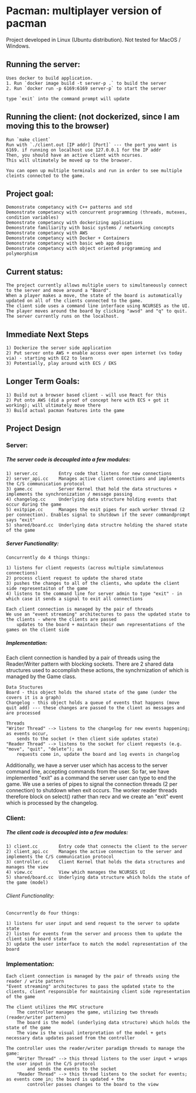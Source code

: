 # Pacman: multiplayer version of pacman
Project developed in Linux (Ubuntu distribution). Not tested for MacOS / Windows.

## Running the server:
    Uses docker to build application.
    1. Run `docker image build -t server-p .` to build the server
    2. Run `docker run -p 6169:6169 server-p` to start the server

    type `exit` into the command prompt will update

## Running the client: (not dockerized, since I am moving this to the browser)
    Run `make client`
    Run with `./client.out [IP addr] [Port]` --- the port you want is 6169. if running on localhost use 127.0.0.1 for the IP addr
    Then, you should have an active client with ncurses.
    This will ultimately be moved up to the browser.

    You can open up multiple terminals and run in order to see multiple cleints connected to the game. 

## Project goal:
    Demonstrate competancy with C++ patterns and std
    Demonstrate competancy with concurrent programming (threads, mutexes, condition variables)
    Demonstrate competancy with dockerizing applications
    Demonstrate familiarity with basic systems / networking concepts 
    Demonstrate competancy with AWS
    Demonstrate competancy with Docker + Containers
    Demonstrate competancy with basic web app design
    Demonstrate competancy with object oriented programming and polymorphism

## Current status:
    The project currently allows multiple users to simultaneously connect to the server and move around a "Board". 
    When a player makes a move, the state of the board is automatically updated on all of the clients connected to the game. 
    The client side uses a command line interface using NCURSES as the UI. 
    The player moves around the board by clicking "awsd" and "q" to quit. 
    The server currently runs on the localhost.

## Immediate Next Steps
    1) Dockerize the server side application
    2) Put server onto AWS + enable access over open internet (vs today via) - starting with EC2 to learn
    3) Potentially, play around with ECS / EKS

## Longer Term Goals:
    1) Build out a browser based client - will use React for this
    2) Put onto AWS (did a proof of concept here with ECS + got it working); will ultimately move there
    3) Build actual pacman features into the game

## Project Design
### Server:
##### The server code is decoupled into a few modules:
    1) server.cc        Entry code that listens for new connections
    2) server_api.cc    Manages active client connections and implements the C/S communication protocol
    3) game.cc          Server Kernel that hold the data structures + implements the synchronization / message passing
    4) changelog.cc     Underlying data structure holding events that occur during the game
    5) exitpipe.cc      Manages the exit pipes for each worker thread (2 per connection). Enables signal to shutdown if the sever commandprompt says "exit"
    5) shared/board.cc  Underlying data structre holding the shared state of the game

##### Server Functionality:
    Concurrently do 4 things things:
    
    1) listens for client requests (across multiple simulatenous connections)
    2) process client request to update the shared state
    3) pushes the changes to all of the clients, who update the client side representaiton of the game
    4) listens to the command line for server admin to type "exit" - in which case it sends a signal to exit all connections
    
    Each client connection is managed by the pair of threads
    We use an "event streaming" architectures to pass the updated state to the clients - where the clients are passed
        updates to the board + maintain their own representations of the games on the client side

##### Implementation:
Each client connection is handled by a pair of threads using the Reader/Writer pattern with blocking sockets. There are 2 shared data structures used to accomplish these actions, the synchrnization of which is managed by the Game class.
    
    Data Stuctures
    Board - this object holds the shared state of the game (under the covers it is a graph)
    Changelog - this object holds a queue of events that happens (move quit add) --- these changes are passed to the client as messages and are processed

    Threads 
    "Writer Thread" --> listens to the changelog for new events happening; as events occur, 
        sends to the socket (+ then client side updates state)
    "Reader Thread" --> listens to the socket for client requests (e.g. "move", "quit", "delete"); as 
        requests come in, update the board and log events in changelog

Additionally, we have a server user which has access to the server command line, accepting commands from the user. So far, we have implemented "exit" as a command the server user can type to end the game. We use a series of pipes to signal the connection threads (2 per connection) to shutdown when exit occurs. The worker reader threads therefore block on select() rather than recv and we create an "exit" event which is processed by the changelog.

### Client:
##### The client code is decoupled into a few modules:
    1) client.cc        Entry code that connects the client to the server
    2) client_api.cc    Manages the active connection to the server and implements the C/S communication protocol
    3) controller.cc    Client Kernel that holds the data structures and manages the view
    4) view.cc          View which manages the NCURSES UI
    5) shared/board.cc  Underlying data structure which holds the state of the game (model)

###### Client Functionality:
    Concurrently do four things:
    
    1) listens for user input and send request to the server to update state
    2) listen for events from the server and process them to update the client side board state 
    3) update the user interface to match the model representation of the board

### Implementation:
    Each client connection is managed by the pair of threads using the reader / write pattern
    "Event streaming" architectures to pass the updated state to the clients, client responsible for maintaining client side representation of the game

    The client utilizes the MVC structure
        The controller manages the game, utilizing two threads (reader/writer pattern)
        The board is the model (underlying data structure) which holds the state of the game
        The view is the visual interpretation of the model + gets necessary data updates passed from the controller

    The controller uses the reader/writer paradigm threads to manage the game:
        "Writer Thread" --> this thread listens to the user input + wraps the user input in the C/S protocol 
            and sends the events to the socket
        "Reader Thread" --> this thread listens to the socket for events; as events come in; the board is updated + the 
            controller passes changes to the board to the view 